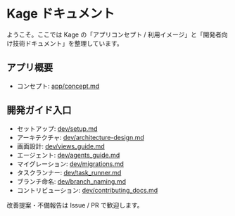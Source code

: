 # Kage ドキュメント

ようこそ。ここでは Kage の「アプリコンセプト / 利用イメージ」と「開発者向け技術ドキュメント」を整理しています。

## アプリ概要

- コンセプト: [app/concept.md](app/concept.md)

## 開発ガイド入口

- セットアップ: [dev/setup.md](dev/setup.md)
- アーキテクチャ: [dev/architecture-design.md](dev/architecture-design.md)
- 画面設計: [dev/views_guide.md](dev/views_guide.md)
- エージェント: [dev/agents_guide.md](dev/agents_guide.md)
- マイグレーション: [dev/migrations.md](dev/migrations.md)
- タスクランナー: [dev/task_runner.md](dev/task_runner.md)
- ブランチ命名: [dev/branch_naming.md](dev/branch_naming.md)
- コントリビューション: [dev/contributing_docs.md](dev/contributing_docs.md)

改善提案・不備報告は Issue / PR で歓迎します。
